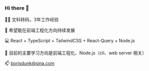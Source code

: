 ### Hi there 👋

👨‍💻 文科转码，3年工作经验

🎨 希望能在前端工程化方向持续发展

💻 React + TypeScript + TailwindCSS + React-Query + Node.js

🌱 目前的主要学习方向是前端工程化、Node.js（cli、web server 相关）

📫 borisdunk@sina.com
